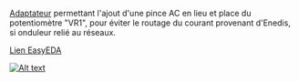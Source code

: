 [Adaptateur](https://easyeda.com/vaneay/current-sensor-adapter-SCT013) permettant l'ajout d'une pince AC en lieu et place du potentiomètre "VR1", 
pour éviter le routage du courant provenant d'Enedis, si onduleur relié au réseaux.

[Lien EasyEDA](https://easyeda.com/vaneay/current-sensor-adapter-SCT013)

[![Alt text](https://image.easyeda.com/histories/5a13443758704ac189c56ae65137321d.png)](https://easyeda.com/vaneay/current-sensor-adapter-SCT013)
